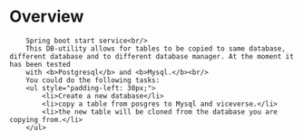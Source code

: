 #		Overview
		Spring boot start service<br/>
		This DB-utility allows for tables to be copied to same database, different database and to different database manager. At the moment it has been tested
		with <b>Postgresql</b> and <b>Mysql.</b><br/>
		You could do the following tasks:
		<ul style="padding-left: 30px;">
			<li>Create a new database</li>
			<li>copy a table from posgres to Mysql and viceverse.</li>
			<li>the new table will be cloned from the database you are copying from.</li>
		</ul>
